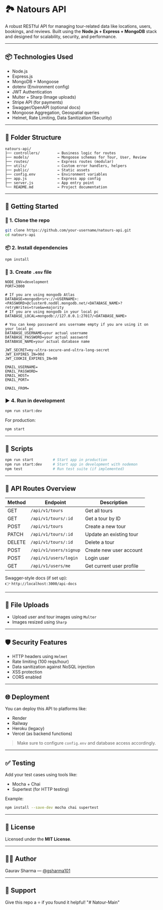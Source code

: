 # 🏞️ Natours API

A robust RESTful API for managing tour-related data like locations, users, bookings, and reviews. Built using the **Node.js + Express + MongoDB** stack and designed for scalability, security, and performance.

---

## 📦 Technologies Used

- Node.js
- Express.js
- MongoDB + Mongoose
- dotenv (Environment config)
- JWT Authentication
- Multer + Sharp (Image uploads)
- Stripe API (for payments)
- Swagger/OpenAPI (optional docs)
- Mongoose Aggregation, Geospatial queries
- Helmet, Rate Limiting, Data Sanitization (Security)

---

## 📁 Folder Structure

```
natours-api/
├── controllers/        → Business logic for routes
├── models/             → Mongoose schemas for Tour, User, Review
├── routes/             → Express routes (modular)
├── utils/              → Custom error handlers, helpers
├── public/             → Static assets
├── config.env          → Environment variables
├── app.js              → Express app config
├── server.js           → App entry point
└── README.md           → Project documentation
```

---

## 🚀 Getting Started

### 🔧 1. Clone the repo

```bash
git clone https://github.com/your-username/natours-api.git
cd natours-api
```

### 📦 2. Install dependencies

```bash
npm install
```

### 🔐 3. Create `.env` file

```env
NODE_ENV=development
PORT=3000

# If you are using mongodb Atlas
DATABASE=mongodb+srv://<USERNAME>:<PASSWORD>@cluster0.nod8l.mongodb.net/<DATABASE_NAME>?retryWrites=true&w=majority
# If you are using mongodb in your local pc
DATABASE_LOCAL=mongodb://127.0.0.1:27017/<DATABASE_NAME>

# You can keep passsword ans username empty if you are using it on your local pc
DATABASE_USERNAME=your actual username
DATABASE_PASSWORD=your actual aassword
DATABASE_NAME=your actual database name

JWT_SECRET=my-ultra-secure-and-ultra-long-secret
JWT_EXPIRES_IN=90d
JWT_COOKIE_EXPIRES_IN=90

EMAIL_USERNAME=
EMAIL_PASSWORD=
EMAIL_HOST=
EMAIL_PORT=

EMAIL_FROM=
```

### ▶️ 4. Run in development

```bash
npm run start:dev
```

For production:

```bash
npm start
```

---

## 🧪 Scripts

```bash
npm run start         # Start app in production
npm run start:dev     # Start app in development with nodemon
npm test              # Run test suite (if implemented)
```

---

## 🔗 API Routes Overview

| Method | Endpoint               | Description                  |
|--------|------------------------|------------------------------|
| GET    | `/api/v1/tours`        | Get all tours                |
| GET    | `/api/v1/tours/:id`    | Get a tour by ID             |
| POST   | `/api/v1/tours`        | Create a new tour            |
| PATCH  | `/api/v1/tours/:id`    | Update an existing tour      |
| DELETE | `/api/v1/tours/:id`    | Delete a tour                |
| POST   | `/api/v1/users/signup` | Create new user account      |
| POST   | `/api/v1/users/login`  | Login user                   |
| GET    | `/api/v1/users/me`     | Get current user profile     |

Swagger-style docs (if set up):  
👉 `http://localhost:3000/api-docs`

---

## 📸 File Uploads

- Upload user and tour images using `Multer`
- Images resized using `Sharp`

---

## 🛡️ Security Features

- HTTP headers using `Helmet`
- Rate limiting (100 reqs/hour)
- Data sanitization against NoSQL injection
- XSS protection
- CORS enabled

---

## 🌐 Deployment

You can deploy this API to platforms like:
- Render
- Railway
- Heroku (legacy)
- Vercel (as backend functions)

> Make sure to configure `config.env` and database access accordingly.

---

## ✅ Testing

Add your test cases using tools like:
- Mocha + Chai
- Supertest (for HTTP testing)

Example:

```bash
npm install --save-dev mocha chai supertest
```

---

## 📄 License

Licensed under the **MIT License**.

---

## 👨‍💻 Author

Gaurav Sharma — [@gsharma101](https://github.com/gsharma101)

---

## 🙌 Support

Give this repo a ⭐️ if you found it helpful!
"# Natour-Main" 

